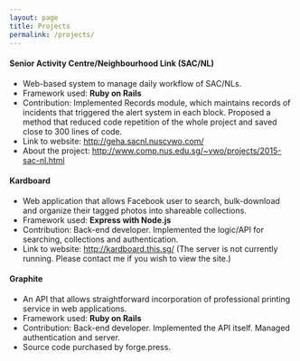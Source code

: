```yaml
---
layout: page
title: Projects
permalink: /projects/
---
```

#### Senior Activity Centre/Neighbourhood Link (SAC/NL)

- Web-based system to manage daily workflow of SAC/NLs.
- Framework used: **Ruby on Rails**
- Contribution: Implemented Records module, which maintains records of incidents that triggered the alert system in each block. Proposed a method that reduced code repetition of the whole project and saved close to 300 lines of code.
- Link to website: <http://geha.sacnl.nuscvwo.com/>
- About the project: <http://www.comp.nus.edu.sg/~vwo/projects/2015-sac-nl.html>

#### Kardboard

- Web application that allows Facebook user to search, bulk-download and organize their tagged photos into shareable collections.
- Framework used: **Express with Node.js**
- Contribution: Back-end developer. Implemented the logic/API for searching, collections and
authentication.
- Link to website: <http://kardboard.this.sg/> (The server is not currently running. Please contact me if you wish to view the site.)

#### Graphite

- An API that allows straightforward incorporation of professional printing service in web applications.
- Framework used: **Ruby on Rails**
- Contribution: Back-end developer. Implemented the API itself. Managed authentication and server.
- Source code purchased by forge.press.
